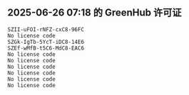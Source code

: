 ## 2025-06-26 07:18 的 GreenHub 许可证
```
SZII-uFOI-rNFZ-cxC8-96FC
No license code
SZGk-IgTb-5YcT-iDC8-14E6
SZEf-wMfB-t5C6-MdC8-EAC6
No license code
No license code
No license code
No license code
No license code
No license code
```
